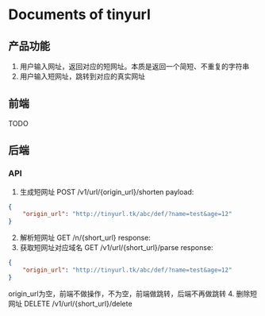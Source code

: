 # Documents of tinyurl

## 产品功能
1. 用户输入网址，返回对应的短网址。本质是返回一个简短、不重复的字符串
2. 用户输入短网址，跳转到对应的真实网址

## 前端
TODO

## 后端

### API
1. 生成短网址 POST /v1/url/{origin_url}/shorten
payload:
```json
{
    "origin_url": "http://tinyurl.tk/abc/def/?name=test&age=12"
}
```
2. 解析短网址 GET /n/{short_url}
response:
3. 获取短网址对应域名 GET /v1/url/{short_url}/parse
response:
```json
{
    "origin_url": "http://tinyurl.tk/abc/def/?name=test&age=12"
}
```
origin_url为空，前端不做操作，不为空，前端做跳转，后端不再做跳转
4. 删除短网址 DELETE /v1/url/{short_url}/delete
